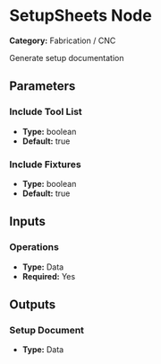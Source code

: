 
# SetupSheets Node

**Category:** Fabrication / CNC

Generate setup documentation

## Parameters


### Include Tool List
- **Type:** boolean
- **Default:** true





### Include Fixtures
- **Type:** boolean
- **Default:** true





## Inputs


### Operations
- **Type:** Data
- **Required:** Yes



## Outputs


### Setup Document
- **Type:** Data




